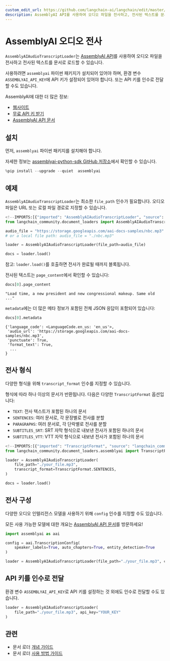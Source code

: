 ```yaml
---
custom_edit_url: https://github.com/langchain-ai/langchain/edit/master/docs/docs/integrations/document_loaders/assemblyai.ipynb
description: AssemblyAI API를 사용하여 오디오 파일을 전사하고, 전사된 텍스트를 문서로 로드하는 방법을 설명합니다.
---
```


# AssemblyAI 오디오 전사

`AssemblyAIAudioTranscriptLoader`는 [AssemblyAI API](https://www.assemblyai.com)를 사용하여 오디오 파일을 전사하고 전사된 텍스트를 문서로 로드할 수 있습니다.

사용하려면 `assemblyai` 파이썬 패키지가 설치되어 있어야 하며, 환경 변수 `ASSEMBLYAI_API_KEY`에 API 키가 설정되어 있어야 합니다. 또는 API 키를 인수로 전달할 수도 있습니다.

AssemblyAI에 대한 더 많은 정보:

- [웹사이트](https://www.assemblyai.com/)
- [무료 API 키 받기](https://www.assemblyai.com/dashboard/signup)
- [AssemblyAI API 문서](https://www.assemblyai.com/docs)

## 설치

먼저, `assemblyai` 파이썬 패키지를 설치해야 합니다.

자세한 정보는 [assemblyai-python-sdk GitHub 저장소](https://github.com/AssemblyAI/assemblyai-python-sdk)에서 확인할 수 있습니다.

```python
%pip install --upgrade --quiet  assemblyai
```


## 예제

`AssemblyAIAudioTranscriptLoader`는 최소한 `file_path` 인수가 필요합니다. 오디오 파일은 URL 또는 로컬 파일 경로로 지정할 수 있습니다.

```python
<!--IMPORTS:[{"imported": "AssemblyAIAudioTranscriptLoader", "source": "langchain_community.document_loaders", "docs": "https://api.python.langchain.com/en/latest/document_loaders/langchain_community.document_loaders.assemblyai.AssemblyAIAudioTranscriptLoader.html", "title": "AssemblyAI Audio Transcripts"}]-->
from langchain_community.document_loaders import AssemblyAIAudioTranscriptLoader

audio_file = "https://storage.googleapis.com/aai-docs-samples/nbc.mp3"
# or a local file path: audio_file = "./nbc.mp3"

loader = AssemblyAIAudioTranscriptLoader(file_path=audio_file)

docs = loader.load()
```


참고: `loader.load()`를 호출하면 전사가 완료될 때까지 블록됩니다.

전사된 텍스트는 `page_content`에서 확인할 수 있습니다:

```python
docs[0].page_content
```


```
"Load time, a new president and new congressional makeup. Same old ..."
```


`metadata`에는 더 많은 메타 정보가 포함된 전체 JSON 응답이 포함되어 있습니다:

```python
docs[0].metadata
```


```
{'language_code': <LanguageCode.en_us: 'en_us'>,
 'audio_url': 'https://storage.googleapis.com/aai-docs-samples/nbc.mp3',
 'punctuate': True,
 'format_text': True,
  ...
}
```


## 전사 형식

다양한 형식을 위해 `transcript_format` 인수를 지정할 수 있습니다.

형식에 따라 하나 이상의 문서가 반환됩니다. 다음은 다양한 `TranscriptFormat` 옵션입니다:

- `TEXT`: 전사 텍스트가 포함된 하나의 문서
- `SENTENCES`: 여러 문서로, 각 문장별로 전사를 분할
- `PARAGRAPHS`: 여러 문서로, 각 단락별로 전사를 분할
- `SUBTITLES_SRT`: SRT 자막 형식으로 내보낸 전사가 포함된 하나의 문서
- `SUBTITLES_VTT`: VTT 자막 형식으로 내보낸 전사가 포함된 하나의 문서

```python
<!--IMPORTS:[{"imported": "TranscriptFormat", "source": "langchain_community.document_loaders.assemblyai", "docs": "https://api.python.langchain.com/en/latest/document_loaders/langchain_community.document_loaders.assemblyai.TranscriptFormat.html", "title": "AssemblyAI Audio Transcripts"}]-->
from langchain_community.document_loaders.assemblyai import TranscriptFormat

loader = AssemblyAIAudioTranscriptLoader(
    file_path="./your_file.mp3",
    transcript_format=TranscriptFormat.SENTENCES,
)

docs = loader.load()
```


## 전사 구성

다양한 오디오 인텔리전스 모델을 사용하기 위해 `config` 인수를 지정할 수도 있습니다.

모든 사용 가능한 모델에 대한 개요는 [AssemblyAI API 문서](https://www.assemblyai.com/docs)를 방문하세요!

```python
import assemblyai as aai

config = aai.TranscriptionConfig(
    speaker_labels=True, auto_chapters=True, entity_detection=True
)

loader = AssemblyAIAudioTranscriptLoader(file_path="./your_file.mp3", config=config)
```


## API 키를 인수로 전달

환경 변수 `ASSEMBLYAI_API_KEY`로 API 키를 설정하는 것 외에도 인수로 전달할 수도 있습니다.

```python
loader = AssemblyAIAudioTranscriptLoader(
    file_path="./your_file.mp3", api_key="YOUR_KEY"
)
```


## 관련

- 문서 로더 [개념 가이드](/docs/concepts/#document-loaders)
- 문서 로더 [사용 방법 가이드](/docs/how_to/#document-loaders)